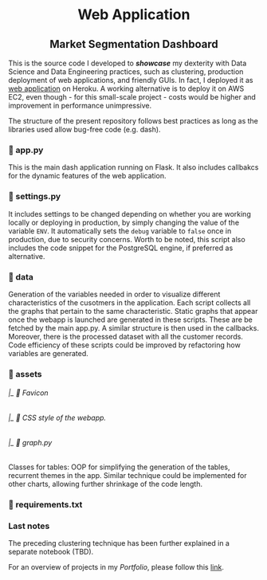 <h1 align="center"> Web Application </h1>
<h2 align="center"> Market Segmentation Dashboard </h2>

This is the source code I developed to ***showcase*** my dexterity with Data Science and Data Engineering practices, such as clustering, production deployment of web applications, and friendly GUIs. In fact, I deployed it as [web application](https://business-intelligence-davide.herokuapp.com/) on Heroku. A working alternative is to deploy it on AWS EC2, even though - for this small-scale project - costs would be higher and improvement in performance unimpressive.

The structure of the present repository follows best practices as long as the libraries used allow bug-free code (e.g. dash).

### 📃 app.py
This is the main dash application running on Flask. It also includes callbakcs for the dynamic features of the web application.

### 📃 settings.py
It includes settings to be changed depending on whether you are working locally or deploying in production, by simply changing the value of the variable ```ENV```. It automatically sets the ```debug``` variable to ```false``` once in production, due to security concerns. Worth to be noted, this script also includes the code snippet for the PostgreSQL engine, if preferred as alternative. 

### 📁 data
Generation of the variables needed in order to visualize different characteristics of the cusotmers in the application. 
Each script collects all the graphs that pertain to the same characteristic. Static graphs that appear once the webapp is launched are generated in these scripts.
These are be fetched by the main app.py. A similar structure is then used in the callbacks. Moreover, there is the processed dataset with all the customer records.
Code efficiency of these scripts could be improved by refactoring how variables are generated.

### 📁 assets
###### |_ 📃 Favicon 

###### |_ 📃 CSS style of the webapp.

###### |_ 📃 graph.py
Classes for tables: OOP for simplifying the generation of the tables, recurrent themes in the app. Similar technique could be implemented for other charts, allowing further shrinkage of the code length. 


### 📃 requirements.txt

### Last notes
The preceding clustering technique has been further explained in a separate notebook (TBD).

For an overview of projects in my *Portfolio*, please follow this [link](https://github.com/dafo16ac/df_portfolio).
